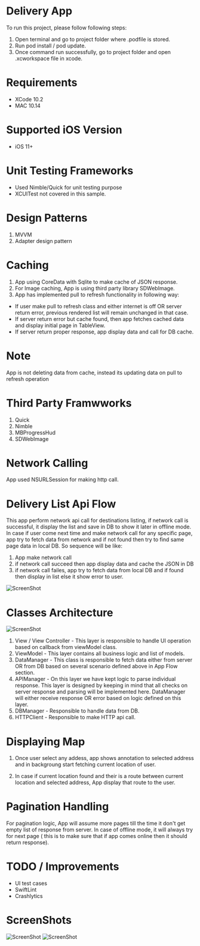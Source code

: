 # Delivery App

To run this project, please follow following steps:

1. Open terminal and go to project folder where .podfile is stored.
2. Run pod install / pod update.
3. Once command run successfully, go to project folder and open .xcworkspace file in xcode.

# Requirements

- XCode 10.2
- MAC 10.14

# Supported iOS Version

- iOS 11+

# Unit Testing Frameworks

- Used Nimble/Quick for unit testing purpose
- XCUITest not covered in this sample.

# Design Patterns

1. MVVM
2. Adapter design pattern

# Caching

1. App using CoreData with Sqlite to make cache of JSON response.
2. For Image caching, App is using third party library SDWebImage.
3. App has implemented pull to refresh functionality in following way:
  - If user make pull to refresh class and either internet is off OR server return error, previous rendered list will remain unchanged in that case.
  - If server return error but cache found, then app fetches cached data and display initial page in TableView.
  - If server return proper response, app display data and call for DB cache.

  # Note
  App is not deleting data from cache, instead its updating data on pull to refresh operation  

# Third Party Framwworks

1. Quick
2. Nimble
3. MBProgressHud
4. SDWebImage

# Network Calling

App used NSURLSession for making http call.

# Delivery List Api Flow

This app perform network api call for destinations listing, if network call is successful, it display the list and save in DB to show it later in offline mode. In case if user come next time and make network call for any specific page, app try to fetch data from network and if not found then try to find same page data in local DB. So sequence will be like:

1. App make network call
2. if network call succeed then app display data and cache the JSON in DB
3. if network call failes, app try to fetch data from local DB and if found then display in list else it show error to user.

![ScreenShot](https://github.com/mohit5189/DestinationsSample/blob/master/ScreenShots/flow.png)

# Classes Architecture 

![ScreenShot](https://github.com/mohit5189/DestinationsSample/blob/master/ScreenShots/Architecture.png)

1. View / View Controller - This layer is responsible to handle UI operation based on callback from viewModel class.
2. ViewModel - This layer contains all business logic and list of models.
3. DataManager - This class is responsible to fetch data either from server OR from DB based on several scenario defined above in App Flow section.
4. APIManager - On this layer we have kept logic to parse individual response. This layer is designed by keeping in mind that all checks on server response and parsing will be implemented here. DataManager will either receive response OR error based on logic defined on this layer.
5. DBManager - Responsible to handle data from DB.
6. HTTPClient - Responsible to make HTTP api call.


# Displaying Map

1. Once user select any addess, app shows annotation to selected address and in backgroung start fetching current location of user. 

2. In case if current location found and their is a route between current location and selected address, App display that route to the user.

# Pagination Handling

For pagination logic, App will assume more pages till the time it don't get empty list of response from server. In case of offline mode, it will always try for next page ( this is to make sure that if app comes online then it should return response).

# TODO / Improvements

-  UI test cases
-  SwiftLint
-  Crashlytics

# ScreenShots

![ScreenShot](https://github.com/mohit5189/DestinationsSample/blob/master/ScreenShots/destinationList.png)
![ScreenShot](https://github.com/mohit5189/DestinationsSample/blob/master/ScreenShots/map.png)

